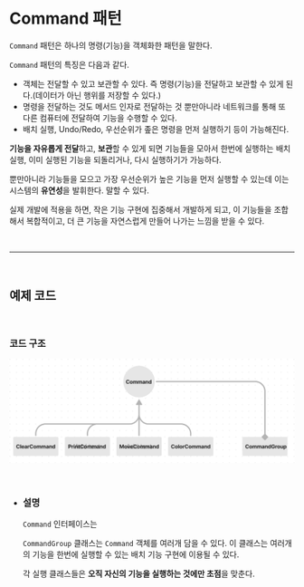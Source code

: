 # **Command 패턴**
`Command` 패턴은 하나의 명령(기능)을 객체화한 패턴을 말한다.

`Command` 패턴의 특징은 다음과 같다.
- 객체는 전달할 수 있고 보관할 수 있다. 즉 명령(기능)을 전달하고 보관할 수 있게 된다.(데이터가 아닌 행위를 저장할 수 있다.)
- 명령을 전달하는 것도 메서드 인자로 전달하는 것 뿐만아니라 네트워크를 통해 또 다른 컴퓨터에 전달하여 기능을 수행할 수 있다.
- 배치 실행, Undo/Redo, 우선순위가 좊은 명령을 먼저 실행하기 등이 가능해진다.

**기능을 자유롭게 전달**하고, **보관**할 수 있게 되면 기능들을 모아서 한번에 실행하는 배치 실행, 이미 실행된 기능을 되돌리거나, 다시 실행하기가 가능하다.

뿐만아니라 기능들을 모으고 가장 우선순위가 높은 기능을 먼저 실행할 수 있는데 이는 시스템의 **유연성**을 발휘한다. 말할 수 있다.

실제 개발에 적용을 하면, 작은 기능 구현에 집중해서 개발하게 되고, 이 기능들을 조합해서 복합적이고, 더 큰 기능을 자연스럽게 만들어 나가는 느낌을 받을 수 있다.

<br><hr><br>

## **예제 코드**


<br>

### **코드 구조**
![Command.png](/img/Command.png)

<br>

- ### **설명** 

    `Command` 인터페이스는 

    `CommandGroup` 클래스는 `Command` 객체를 여러개 담을 수 있다. 이 클래스는 여러개의 기능을 한번에 실행할 수 있는 배치 기능 구현에 이용될 수 있다.

    각 실행 클래스들은 **오직 자신의 기능을 실행하는 것에만 초점**을 맞춘다.

    

